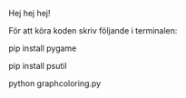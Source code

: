Hej hej hej!

För att köra koden skriv följande i terminalen:

pip install pygame

pip install psutil

python graphcoloring.py
